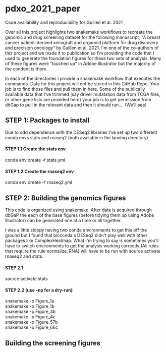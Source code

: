 # pdxo_2021_paper
Code availability and reproducibility for Guillen et al. 2021

Over all this project highlights two snakemake workflows to recreate the genomic and drug screening dataset for the following manuscript, "A breast cancer patient-derived xenograft and organoid platform for drug discovery and precision oncology" by Guillen et al. 2021. I'm one of the co-authors of this project and we made it to publication so I'm providing the code that I used to generate the foundation figures for these two sets of analysis. Many of these figures were "touched up" in Adobe illustrator but the majority of the condent is there. 

In each of the directories I provide a snakemake workflow that executes the commands. Data for this project will not be stored in this GitHub Repo. Your job is to find those files and pull them in here. Some of the publically available data that I've trimmed (say driver mutatation data from TCGA files, or other gene lists are provided here) your job is to get permission from dbGap to pull in the relevant data and then it should run.... (We'll see)

## STEP 1: Packages to install 
Due to odd dependence with the DESeq2 libraries I've set up two different conda envs stats and rnaseq2 (both available in the landing directory) 

#### STEP 1.1 Create the stats env 
conda env create -f stats.yml

#### STEP 1.2 Create the rnaseq2 env 
conda env create -f rnaseq2.yml 


## STEP 2: Building the genomics figures 
This code is organized using [snakemake](https://snakemake.readthedocs.io/en/stable/). After data is acquired through dbGaP the each of the base figures (before tidying them up using Adobe Illustrator) can be generated one at a time or all together. 

I was a little sloppy having two conda environments to get this off the ground but I found that bioconda's DESeq2 didn't play well with other packages like ComplexHeatmap. What I'm trying to say is sometimes you'll have to switch environments to get the analysis working correctly (All rules that require the rule normalize_RNA) will have to be run with source activate rnaseq2 and stats.   

#### STEP 2.1
source activate stats

#### STEP 2.2 (use -np for a dry-run) 
snakemake -p Figure_1a\
snakemake -p Figure_1b\
snakemake -p Figure_4b\
snakemake -p Figure_4c\
snakemake -p Figure_57b\
snakemake -p Figure_66c

## Building the screening figures 


